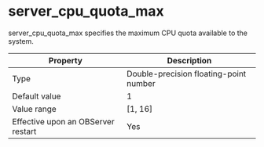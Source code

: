 server_cpu_quota_max
=========================================

server_cpu_quota_max specifies the maximum CPU quota available to the system.

| **Property** | **Description** |
|------------------|-----------|
| Type | Double-precision floating-point number |
| Default value | 1 |
| Value range | \[1, 16\] |
| Effective upon an OBServer restart | Yes |
